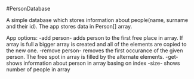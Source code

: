 #PersonDatabase

A simple database which stores information about people(name, surname and their id). The app stores data in Person[] array. 

App options: 
-add person- adds person to the first free place in array. If array is full a bigger array is created and all of the elements
are copied to the new one. 
-remove person- removes the first occurance of the given person. The free spot in array is filled by the alternate elements.
-get- shows information about person in array basing on index
-size- shows number of people in array

